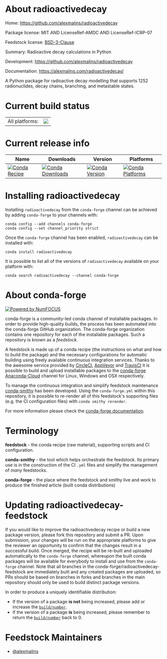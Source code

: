 About radioactivedecay
======================

Home: https://github.com/alexmalins/radioactivedecay

Package license: MIT AND LicenseRef-AMDC AND LicenseRef-ICRP-07

Feedstock license: [BSD-3-Clause](https://github.com/conda-forge/radioactivedecay-feedstock/blob/master/LICENSE.txt)

Summary: Radioactive decay calculations in Python

Development: https://github.com/alexmalins/radioactivedecay

Documentation: https://alexmalins.com/radioactivedecay/

A Python package for radioactive decay modelling that supports 1252
radionuclides, decay chains, branching, and metastable states.


Current build status
====================


<table><tr><td>All platforms:</td>
    <td>
      <a href="https://dev.azure.com/conda-forge/feedstock-builds/_build/latest?definitionId=12759&branchName=master">
        <img src="https://dev.azure.com/conda-forge/feedstock-builds/_apis/build/status/radioactivedecay-feedstock?branchName=master">
      </a>
    </td>
  </tr>
</table>

Current release info
====================

| Name | Downloads | Version | Platforms |
| --- | --- | --- | --- |
| [![Conda Recipe](https://img.shields.io/badge/recipe-radioactivedecay-green.svg)](https://anaconda.org/conda-forge/radioactivedecay) | [![Conda Downloads](https://img.shields.io/conda/dn/conda-forge/radioactivedecay.svg)](https://anaconda.org/conda-forge/radioactivedecay) | [![Conda Version](https://img.shields.io/conda/vn/conda-forge/radioactivedecay.svg)](https://anaconda.org/conda-forge/radioactivedecay) | [![Conda Platforms](https://img.shields.io/conda/pn/conda-forge/radioactivedecay.svg)](https://anaconda.org/conda-forge/radioactivedecay) |

Installing radioactivedecay
===========================

Installing `radioactivedecay` from the `conda-forge` channel can be achieved by adding `conda-forge` to your channels with:

```
conda config --add channels conda-forge
conda config --set channel_priority strict
```

Once the `conda-forge` channel has been enabled, `radioactivedecay` can be installed with:

```
conda install radioactivedecay
```

It is possible to list all of the versions of `radioactivedecay` available on your platform with:

```
conda search radioactivedecay --channel conda-forge
```


About conda-forge
=================

[![Powered by NumFOCUS](https://img.shields.io/badge/powered%20by-NumFOCUS-orange.svg?style=flat&colorA=E1523D&colorB=007D8A)](http://numfocus.org)

conda-forge is a community-led conda channel of installable packages.
In order to provide high-quality builds, the process has been automated into the
conda-forge GitHub organization. The conda-forge organization contains one repository
for each of the installable packages. Such a repository is known as a *feedstock*.

A feedstock is made up of a conda recipe (the instructions on what and how to build
the package) and the necessary configurations for automatic building using freely
available continuous integration services. Thanks to the awesome service provided by
[CircleCI](https://circleci.com/), [AppVeyor](https://www.appveyor.com/)
and [TravisCI](https://travis-ci.com/) it is possible to build and upload installable
packages to the [conda-forge](https://anaconda.org/conda-forge)
[Anaconda-Cloud](https://anaconda.org/) channel for Linux, Windows and OSX respectively.

To manage the continuous integration and simplify feedstock maintenance
[conda-smithy](https://github.com/conda-forge/conda-smithy) has been developed.
Using the ``conda-forge.yml`` within this repository, it is possible to re-render all of
this feedstock's supporting files (e.g. the CI configuration files) with ``conda smithy rerender``.

For more information please check the [conda-forge documentation](https://conda-forge.org/docs/).

Terminology
===========

**feedstock** - the conda recipe (raw material), supporting scripts and CI configuration.

**conda-smithy** - the tool which helps orchestrate the feedstock.
                   Its primary use is in the construction of the CI ``.yml`` files
                   and simplify the management of *many* feedstocks.

**conda-forge** - the place where the feedstock and smithy live and work to
                  produce the finished article (built conda distributions)


Updating radioactivedecay-feedstock
===================================

If you would like to improve the radioactivedecay recipe or build a new
package version, please fork this repository and submit a PR. Upon submission,
your changes will be run on the appropriate platforms to give the reviewer an
opportunity to confirm that the changes result in a successful build. Once
merged, the recipe will be re-built and uploaded automatically to the
`conda-forge` channel, whereupon the built conda packages will be available for
everybody to install and use from the `conda-forge` channel.
Note that all branches in the conda-forge/radioactivedecay-feedstock are
immediately built and any created packages are uploaded, so PRs should be based
on branches in forks and branches in the main repository should only be used to
build distinct package versions.

In order to produce a uniquely identifiable distribution:
 * If the version of a package **is not** being increased, please add or increase
   the [``build/number``](https://docs.conda.io/projects/conda-build/en/latest/resources/define-metadata.html#build-number-and-string).
 * If the version of a package **is** being increased, please remember to return
   the [``build/number``](https://docs.conda.io/projects/conda-build/en/latest/resources/define-metadata.html#build-number-and-string)
   back to 0.

Feedstock Maintainers
=====================

* [@alexmalins](https://github.com/alexmalins/)

